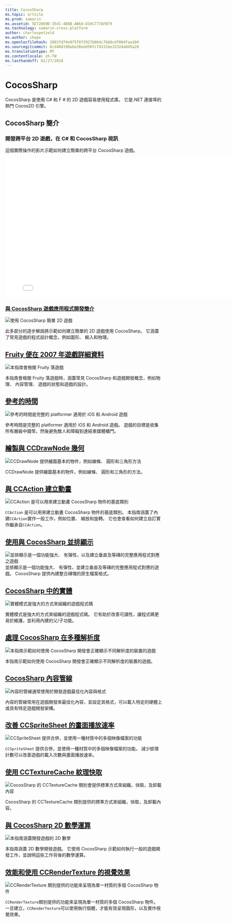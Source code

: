 ```yaml
---
title: CocosSharp
ms.topic: article
ms.prod: xamarin
ms.assetid: 5E72869D-3541-408B-AB64-D34C777AFB79
ms.technology: xamarin-cross-platform
author: charlespetzold
ms.author: chape
ms.openlocfilehash: 2801fd74e9f5f8f2927b06dc7b68cdf004faa104
ms.sourcegitcommit: 6cd40d190abe38edd50fc74331be15324a845a28
ms.translationtype: MT
ms.contentlocale: zh-TW
ms.lasthandoff: 02/27/2018
---
```

# <a name="cocossharp"></a>CocosSharp

CocosSharp 是使用 C# 和 F # 的 2D 遊戲容易使用程式庫。 它是.NET 連接埠的熱門 Cocos2D 引擎。

## <a name="introduction-to-cocossharp"></a>CocosSharp 簡介

###  <a name="developing-cross-platform-2d-games-in-c-and-cocossharp-video"></a>開發跨平台 2D 遊戲，在 C# 和 CocosSharp 視訊

這個實際操作的影片示範如何建立簡單的跨平台 CocosSharp 遊戲。

<iframe src="//channel9.msdn.com/Shows/Visual-Studio-Toolbox/Developing-Cross-platform-2D-Games-in-C-and-CocosSharp/player" width="800" height="450" allowFullScreen frameBorder="0"></iframe>

###  <a name="introduction-to-game-development-with-cocossharpgraphics-gamescocossharpfirst-gameindexmd"></a>[與 CocosSharp 遊戲應用程式開發簡介](~/graphics-games/cocossharp/first-game/index.md)

![](images/first-game.png "使用 CocosSharp 簡單 2D 遊戲")

此多部分的逐步解說將示範如何建立簡單的 2D 遊戲使用 CocosSharp。 它涵蓋了常見遊戲的程式設計概念，例如圖形、 輸入和物理。



##  <a name="fruity-falls-game-detailsgraphics-gamescocossharpfruity-fallsmd"></a>[Fruity 便在 2007 年遊戲詳細資料](~/graphics-games/cocossharp/fruity-falls.md)

![](images/fruity-falls.png "本指南會檢閱 Fruity 落遊戲")

本指南會檢閱 Fruity 落遊戲時，涵蓋常見 CocosSharp 和遊戲開發概念，例如物理、 內容管理、 遊戲的狀態和遊戲的設計。  



## <a name="coin-timegraphics-gamescocossharpcointimemd"></a>[參考的時間](~/graphics-games/cocossharp/cointime.md)

![](images/cointime.png "參考的時間是完整的 platformer 適用於 iOS 和 Android 遊戲")

參考時間是完整的 platformer 適用於 iOS 和 Android 遊戲。 遊戲的目標是收集所有層級中錢幣，然後避免敵人和障礙到達結束媒體櫃門。



## <a name="drawing-geometry-with-ccdrawnodegraphics-gamescocossharpccdrawnodemd"></a>[繪製與 CCDrawNode 幾何](~/graphics-games/cocossharp/ccdrawnode.md)

![](images/ccdrawnode.png "CCDrawNode 提供繪圖基本的物件，例如線條、 圓形和三角形方法")

CCDrawNode 提供繪圖基本的物件，例如線條、 圓形和三角形的方法。



## <a name="animating-with-ccactiongraphics-gamescocossharpccactionmd"></a>[與 CCAction 建立動畫](~/graphics-games/cocossharp/ccaction.md)

![](images/ccaction.png "CCAction 是可以用來建立動畫 CocosSharp 物件的基底類別")

`CCAction` 是可以用來建立動畫 CocosSharp 物件的基底類別。 本指南涵蓋了內建`CCAction`實作一般工作，例如位置、 縮放和旋轉。 它也會查看如何建立自訂實作繼承自`CCAction`。



## <a name="using-tiled-with-cocossharpgraphics-gamescocossharptiledmd"></a>[使用與 CocosSharp 並排顯示](~/graphics-games/cocossharp/tiled.md)

![](images/tiled.png "並排顯示是一個功能強大、 有彈性，以及建立垂直及等磚的完整應用程式對應之遊戲")並排顯示是一個功能強大、 有彈性，並建立垂直及等磚的完整應用程式對應的遊戲。 CocosSharp 提供內建整合磚塊的原生檔案格式。



##  <a name="entities-in-cocossharpgraphics-gamescocossharpentitiesmd"></a>[CocosSharp 中的實體](~/graphics-games/cocossharp/entities.md)

![](images/entities.png "實體模式是強大的方式來組織的遊戲程式碼")

實體模式是強大的方式來組織的遊戲程式碼。 它有助於改善可讀性，讓程式碼更易於維護，並利用內建的父/子功能。



##  <a name="handling-multiple-resolutions-in-cocossharpgraphics-gamescocossharpresolutionsmd"></a>[處理 CocosSharp 在多種解析度](~/graphics-games/cocossharp/resolutions.md)

![](images/resolutions.png "本指南示範如何使用 CocosSharp 開發會正確顯示不同解析度的裝置的遊戲")

本指南示範如何使用 CocosSharp 開發會正確顯示不同解析度的裝置的遊戲。



##  <a name="cocossharp-content-pipelinegraphics-gamescocossharpcontent-pipelineindexmd"></a>[CocosSharp 內容管線](~/graphics-games/cocossharp/content-pipeline/index.md)

![](images/content-pipeline.png "內容的管線通常使用於開發遊戲最佳化內容與格式")

內容的管線常用在遊戲開發來最佳化內容，並設定其格式，可以載入特定的硬體上或具有特定遊戲開發架構。



## <a name="improving-framerate-with-ccspritesheetgraphics-gamescocossharpccspritesheetmd"></a>[改善 CCSpriteSheet 的畫面播放速率](~/graphics-games/cocossharp/ccspritesheet.md)

![](images/ccspritesheet.png "CCSpriteSheet 提供合併，並使用一種材質中的多個映像檔案的功能")

`CCSpriteSheet` 提供合併，並使用一種材質中的多個映像檔案的功能。 減少紋理計數可以改善遊戲的載入次數與畫面播放速率。



## <a name="texture-caching-using-cctexturecachegraphics-gamescocossharptexture-cachemd"></a>[使用 CCTextureCache 紋理快取](~/graphics-games/cocossharp/texture-cache.md)

![](images/texture-cache.png "CocosSharp 的 CCTextureCache 類別會提供標準方式來組織，快取，及卸載內容")

CocosSharp 的 CCTextureCache 類別提供的標準方式來組織，快取，及卸載內容。 



## <a name="2d-math-with-cocossharpgraphics-gamescocossharpmathmd"></a>[與 CocosSharp 2D 數學運算](~/graphics-games/cocossharp/math.md)

![](images/math.png "本指南涵蓋開發遊戲的 2D 數學")

本指南涵蓋 2D 數學開發遊戲。 它使用 CocosSharp 示範如何執行一般的遊戲開發工作，並說明這些工作背後的數學運算。



## <a name="performance-and-visual-effects-with-ccrendertexturegraphics-gamescocossharpccrendertexturemd"></a>[效能和使用 CCRenderTexture 的視覺效果](~/graphics-games/cocossharp/ccrendertexture.md)

![](images/ccrendertexture.png "CCRenderTexture 類別提供的功能來呈現為單一材質的多個 CocosSharp 物件")

`CCRenderTexture`類別提供的功能來呈現為單一材質的多個 CocosSharp 物件。 一旦建立，`CCRenderTexture`可以使用執行個體，才能有效呈現圖形，以及實作視覺效果。

 
